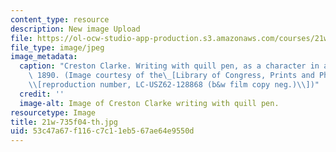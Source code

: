 ```yaml
---
content_type: resource
description: New image Upload
file: https://ol-ocw-studio-app-production.s3.amazonaws.com/courses/21w-735-writing-and-reading-the-essay-fall-2004/53c47a67f116c7c11eb567ae64e9550d_21w-735f04-th.jpg
file_type: image/jpeg
image_metadata:
  caption: "Creston Clarke. Writing with quill pen, as a character in a play. Ca.\
    \ 1890. (Image courtesy of the\_[Library of Congress, Prints and Photographs Division](http://www.loc.gov/rr/print/)\_\
    \\[reproduction number, LC-USZ62-128868 (b&w film copy neg.)\\])"
  credit: ''
  image-alt: Image of Creston Clarke writing with quill pen.
resourcetype: Image
title: 21w-735f04-th.jpg
uid: 53c47a67-f116-c7c1-1eb5-67ae64e9550d
---
```

